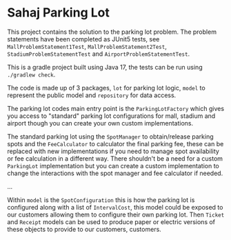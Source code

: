 # Sahaj Parking Lot

This project contains the solution to the parking lot problem. The problem statements have been completed as JUnit5 tests, see `MallProblemStatement1Test`, `MallProblemStatement2Test`, `StadiumProblemStatementTest` and `AirportProblemStatementTest`.

This is a gradle project built using Java 17, the tests can be run using `./gradlew check`.

The code is made up of 3 packages, `lot` for parking lot logic, `model` to represent the public model and `repository` for data access.

The parking lot codes main entry point is the `ParkingLotFactory` which gives you access to "standard" parking lot configurations for mall, stadium and airport though you can create your own custom implementations.

The standard parking lot using the `SpotManager` to obtain/release parking spots and the `FeeCalculator` to calculator the final parking fee, these can be replaced with new implementations if you need to manage spot availability or fee calculation in a different way. There shouldn't be a need for a custom `ParkingLot` implementation but you can create a custom implementation to change the interactions with the spot manager and fee calculator if needed.

...

Within `model` is the `SpotConfiguration` this is how the parking lot is configured along with a list of `IntervalCost`, this model could be exposed to our customers allowing them to configure their own parking lot. Then `Ticket` and `Receipt` models can be used to produce paper or electric versions of these objects to provide to our customers, customers.

